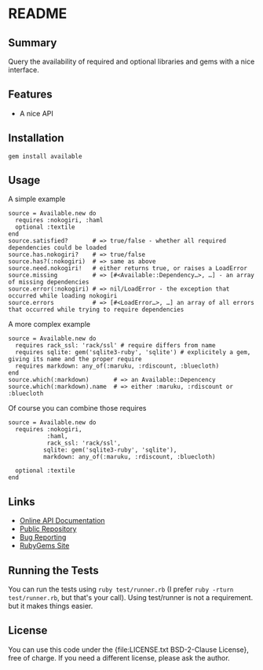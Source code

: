 README
======


Summary
-------
Query the availability of required and optional libraries and gems with a nice interface.


Features
--------

* A nice API


Installation
------------
`gem install available`


Usage
-----

A simple example

    source = Available.new do
      requires :nokogiri, :haml
      optional :textile
    end
    source.satisfied?       # => true/false - whether all required dependencies could be loaded
    source.has.nokogiri?    # => true/false
    source.has?(:nokogiri)  # => same as above
    source.need.nokogiri!   # either returns true, or raises a LoadError
    source.missing          # => [#<Available::Dependency…>, …] - an array of missing dependencies
    source.error(:nokogiri) # => nil/LoadError - the exception that occurred while loading nokogiri
    source.errors           # => [#<LoadError…>, …] an array of all errors that occurred while trying to require dependencies

A more complex example

    source = Available.new do
      requires rack_ssl: 'rack/ssl' # require differs from name
      requires sqlite: gem('sqlite3-ruby', 'sqlite') # explicitely a gem, giving its name and the proper require
      requires markdown: any_of(:maruku, :rdiscount, :bluecloth)
    end
    source.which(:markdown)       # => an Available::Depencency
    source.which(:markdown).name  # => either :maruku, :rdiscount or :bluecloth

Of course you can combine those requires

    source = Available.new do
      requires :nokogiri,
               :haml,
               rack_ssl: 'rack/ssl',
              sqlite: gem('sqlite3-ruby', 'sqlite'),
              markdown: any_of(:maruku, :rdiscount, :bluecloth)

      optional :textile
    end


Links
-----

* [Online API Documentation](http://rdoc.info/github/apeiros/available/)
* [Public Repository](https://github.com/apeiros/available)
* [Bug Reporting](https://github.com/apeiros/available/issues)
* [RubyGems Site](https://rubygems.org/gems/available)


Running the Tests
-----------------

You can run the tests using `ruby test/runner.rb` (I prefer `ruby -rturn test/runner.rb`,
but that's your call). Using test/runner is not a requirement. but it makes things easier.


License
-------

You can use this code under the {file:LICENSE.txt BSD-2-Clause License}, free of charge.
If you need a different license, please ask the author.
